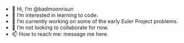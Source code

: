 - 👋 Hi, I’m @badmoonrisun
- 👀 I’m interested in learning to code.
- 🌱 I’m currently working on some of the early Euler Project problems.
- 💞️ I’m not looking to collaborate for now.
- 📫 How to reach me: message me here.

<!---
badmoonrisun/badmoonrisun is a ✨ special ✨ repository because its `README.md` (this file) appears on your GitHub profile.
You can click the Preview link to take a look at your changes.
--->
